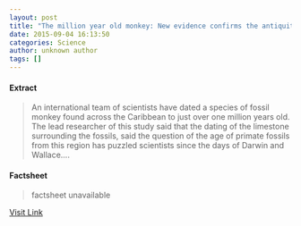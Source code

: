 ```yaml
---
layout: post
title: "The million year old monkey: New evidence confirms the antiquity of fossil primate"
date: 2015-09-04 16:13:50
categories: Science
author: unknown author
tags: []
---
```



#### Extract
>An international team of scientists have dated a species of fossil monkey found across the Caribbean to just over one million years old. The lead researcher of this study said that the dating of the limestone surrounding the fossils, said the question of the age of primate fossils from this region has puzzled scientists since the days of Darwin and Wallace....

#### Factsheet
>factsheet unavailable

[Visit Link](http://www.sciencedaily.com/releases/2015/09/150904121350.htm)


